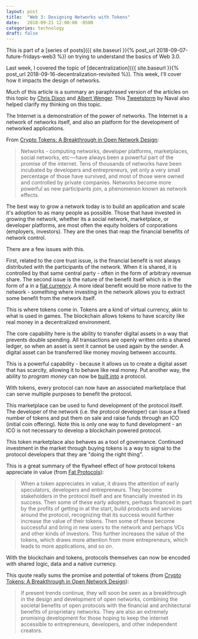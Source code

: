 ```yaml
---
layout: post
title:  "Web 3: Designing Networks with Tokens"
date:   2018-09-21 12:00:00 -0500
categories: technology
draft: false
---
```


This is part of a [series of posts]({{ site.baseurl }}{% post_url 2018-09-07-future-fridays-web3 %}) on trying to understand the basics of Web 3.0.

Last week, I covered the topic of [decentralization]({{ site.baseurl }}{% post_url 2018-09-16-decentralization-revisited %}). This week, I'll cover how it impacts the design of networks.

Much of this article is a summary an paraphrased version of the articles on this topic by [Chris Dixon](https://medium.com/@cdixon/crypto-tokens-a-breakthrough-in-open-network-design-e600975be2ef) and [Albert Wenger](https://continuations.com/post/148098927445/crypto-tokens-and-the-coming-age-of-protocol). This [Tweetstorm](https://twitter.com/naval/status/877467629308395521) by Naval also helped clarify my thinking on this topic. 

The Internet is a demonstration of the power of networks. The Internet is a network of networks itself, and also an platform for the development of networked applications. 

From [Crypto Tokens: A Breakthrough in Open Network Design](https://medium.com/@cdixon/crypto-tokens-a-breakthrough-in-open-network-design-e600975be2ef): 

> Networks - computing networks, developer platforms, marketplaces, social networks, etc — have always been a powerful part of the promise of the internet. Tens of thousands of networks have been incubated by developers and entrepreneurs, yet only a very small percentage of those have survived, and most of those were owned and controlled by private companies. Networks become more powerful as new participants join, a phenomenon known as network effects. 

The best way to grow a network today is to build an application and scale it's adoption to as many people as possible. Those that have invested in growing the network, whether its a social network, marketplace, or developer platforms, are most often the equity holders of corporations (employers, investors). They are the ones that reap the financial benefits of network control. 

There are a few issues with this.

First, related to the core trust issue, is the financial benefit is not always distributed with the participants of the network. When it is shared, it is controlled by that same central party - often in the form of arbitrary revenue share. The second issue is the nature of the benefit itself which is in the form of a in a [fiat currency](https://en.wikipedia.org/wiki/Fiat_money). A more ideal benefit would be more native to the network - something where investing in the network allows you to extract some benefit from the network itself.

This is where tokens come in. Tokens are a kind of virtual currency, akin to what is used in games. The blockchain allows tokens to have scarcity like real money in a decentralized environment.

The core capability here is the ability to transfer digital assets in a way that prevents double spending. All transactions are openly written onto a shared ledger, so when an asset is sent it cannot be used again by the sender. A digital asset can be transferred like money moving between accounts.

This is a powerful capability - because it allows us to create a digital asset that has  scarcity, allowing it to behave like real money. Put another way, the ability to _program money_ can now be [built into](https://twitter.com/brian_armstrong/status/1033050236963323904) a protocol. 

With tokens, every protocol can now have an associated marketplace that can serve multiple purposes to benefit the protocol.

This marketplace can be used to fund development of the protocol itself. The developer of the network (i.e. the protocol developer) can issue a fixed number of tokens and put them on sale and raise funds through an ICO (initial coin offering). Note this is only one way to fund development - an ICO is not necessary to develop a blockchain powered protocol.

This token marketplace also behaves as a tool of governance. Continued investment in the market through buying tokens is a way to signal to the protocol developers that they are "doing the right thing". 

This is a great summary of the flywheel effect of how protocol tokens appreciate in value (from [Fat Protocols](http://www.usv.com/blog/fat-protocols)):
> When a token appreciates in value, it draws the attention of early speculators, developers and entrepreneurs. They become stakeholders in the protocol itself and are financially invested in its success. Then some of these early adopters, perhaps financed in part by the profits of getting in at the start, build products and services around the protocol, recognizing that its success would further increase the value of their tokens. Then some of these become successful and bring in new users to the network and perhaps VCs and other kinds of investors. This further increases the value of the tokens, which draws more attention from more entrepreneurs, which leads to more applications, and so on. 


With the blockchain and tokens, protocols themselves can now be encoded with shared logic, data and a native currency. 

This quote really sums the promise and potential of tokens (from [Crypto Tokens: A Breakthrough in Open Network Design](https://medium.com/@cdixon/crypto-tokens-a-breakthrough-in-open-network-design-e600975be2ef)):

> If present trends continue, they will soon be seen as a breakthrough in the design and development of open networks, combining the societal benefits of open protocols with the financial and architectural benefits of proprietary networks. They are also an extremely promising development for those hoping to keep the internet accessible to entrepreneurs, developers, and other independent creators.